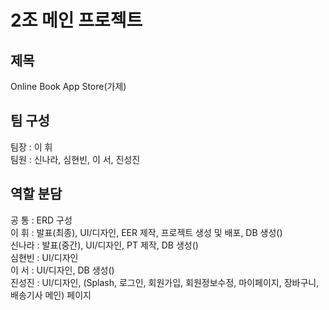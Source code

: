 # 2조 메인 프로젝트
<h2>제목</h2>
Online Book App Store(가제)

<h2>팀 구성</h2>
팀장 : 이 휘<br>
팀원 : 신나라, 심현빈, 이 서, 진성진

<h2>역할 분담</h2>

공  통 : ERD 구성<br>
이  휘 : 발표(최종), UI/디자인, EER 제작, 프로젝트 생성 및 배포, DB 생성()<br>
신나라 : 발표(중간), UI/디자인, PT 제작, DB 생성()<br>
심현빈 : UI/디자인<br>
이  서 : UI/디자인, DB 생성()<br>
진성진 : UI/디자인, (Splash, 로그인, 회원가입, 회원정보수정, 마이페이지, 장바구니, 배송기사 메인) 페이지 <br>
